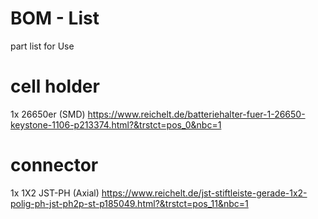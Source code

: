 # BOM - List

part list for Use

# cell holder
1x  26650er (SMD) https://www.reichelt.de/batteriehalter-fuer-1-26650-keystone-1106-p213374.html?&trstct=pos_0&nbc=1
 
# connector
1x  1X2 JST-PH (Axial)  https://www.reichelt.de/jst-stiftleiste-gerade-1x2-polig-ph-jst-ph2p-st-p185049.html?&trstct=pos_11&nbc=1
